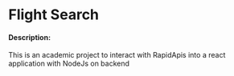 # Flight Search

#### Description: 

This is an academic project to interact with RapidApis into a react application with NodeJs on backend